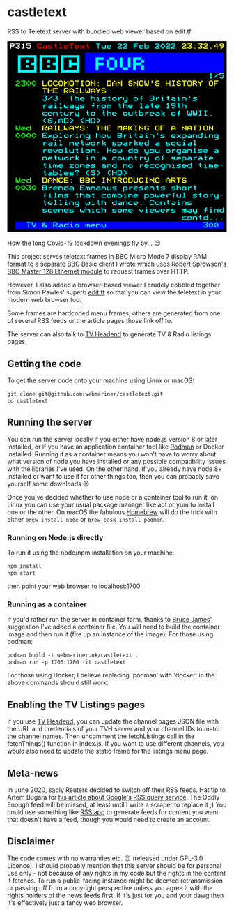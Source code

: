 # castletext

RSS to Teletext server with bundled web viewer based on edit.tf

![teletext menu screenshot](docs/menu.png)

How the long Covid-19 lockdown evenings fly by... 😉

This project serves teletext frames in BBC Micro Mode 7 display RAM format to a separate BBC Basic client I wrote
which uses [Robert Sprowson's BBC Master 128 Ethernet module](http://www.sprow.co.uk/bbc/masternet.htm) to request frames over HTTP.

However, I also added a browser-based viewer I crudely cobbled together from Simon Rawles' superb [edit.tf](https://github.com/rawles/edit.tf) so that you can view the teletext in your modern web browser too.

Some frames are hardcoded menu frames, others are generated from one of several RSS feeds or the article pages those
link off to.

The server can also talk to [TV Headend](https://tvheadend.org/) to generate TV & Radio listings pages.

## Getting the code

To get the server code onto your machine using Linux or macOS:

```
git clone git@github.com:webmariner/castletext.git
cd castletext
```

## Running the server

You can run the server locally if you either have node.js version 8 or later installed, or if you have an application container tool like [Podman](http://docs.podman.io/en/latest/) or Docker installed. Running it as a container means you won't have to worry about what version of node you have installed or any possible compatibility issues with the libraries I've used. On the other hand, if you already have node 8+ installed or want to use it for other things too, then you can probably save yourself some downloads 😉

Once you've decided whether to use node or a container tool to run it, on Linux you can use your usual package manager like apt or yum to install one or the other. On macOS the fabulous [Homebrew](https://brew.sh/) will do the trick with either `brew install node` or `brew cask install podman`.

### Running on Node.js directly

To run it using the node/npm installation on your machine:

```
npm install
npm start
```

then point your web browser to localhost:1700

### Running as a container

If you'd rather run the server in container form, thanks to [Bruce James](https://github.com/CygnusAlpha)' suggestion I've added a container file. You will need to build the container image and then run it (fire up an instance of the image). For those using podman:

```
podman build -t webmariner.uk/castletext .
podman run -p 1700:1700 -it castletext
```

For those using Docker, I believe replacing 'podman' with 'docker' in the above commands should still work.

## Enabling the TV Listings pages

If you use [TV Headend](https://tvheadend.org/), you can update the channel pages JSON file with the URL and credentials of your TVH server and your channel IDs to match the channel names. Then uncomment the fetchListings call in the fetchThings() function in index.js. If you want to use different channels, you would also need to update the static frame for the listings menu page.

## Meta-news

In June 2020, sadly Reuters decided to switch off their RSS feeds. Hat tip to Artem Bugara for [his article about Google's RSS query service](https://codarium.substack.com/p/returning-the-killed-rss-of-reuters). The Oddly Enough feed will be missed, at least until I write a scraper to replace it ;) You could use something like [RSS app](https://rss.app/) to generate feeds for content you want that doesn't have a feed, though you would need to create an account.

## Disclaimer

The code comes with no warranties etc. 😉 (released under GPL-3.0 Licence). I should probably mention that this server should be for personal use only - not because of any rights in my code but the rights in the content it fetches. To run a public-facing instance might be deemed retransmission or passing off from a copyright perspective unless you agree it with the rights holders of the news feeds first. If it's just for you and your dawg then it's effectively just a fancy web browser.
